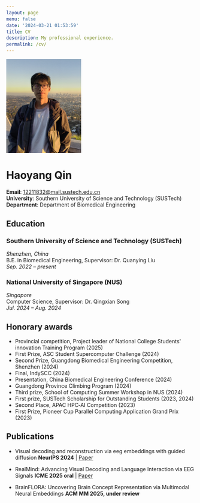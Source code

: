 ```yaml
---
layout: page
menu: false
date: '2024-03-21 01:53:59'
title: CV
description: My professional experience.
permalink: /cv/
---
```

<img class="img-rounded" src="/assets/img/uploads/profile.jpg" alt="wojiao-yc" width="200">

# Haoyang Qin
**Email**: 12211832@mail.sustech.edu.cn  
**University**: Southern University of Science and Technology (SUSTech)  
**Department**: Department of Biomedical Engineering  

## Education

### Southern University of Science and Technology (SUSTech)
*Shenzhen, China*  
B.E. in Biomedical Engineering, Supervisor: Dr. Quanying Liu  
*Sep. 2022 – present*

### National University of Singapore (NUS)
*Singapore*  
Computer Science, Supervisor: Dr. Qingxian Song  
*Jul. 2024 – Aug. 2024*

## Honorary awards

- Provincial competition, Project leader of National College Students' innovation Training Program (2025)
- First Prize, ASC Student Supercomputer Challenge (2024)
- Second Prize, Guangdong Biomedical Engineering Competition, Shenzhen (2024)
- Final, IndySCC (2024)
- Presentation, China Biomedical Engineering Conference (2024)
- Guangdong Province Climbing Program (2024)
- Third prize, School of Computing Summer Workshop in NUS (2024)
- First prize, SUSTech Scholarship for Outstanding Students (2023, 2024)
- Second Place, APAC HPC‑AI Competition (2023)
- First Prize, Pioneer Cup Parallel Computing Application Grand Prix (2023)

## Publications

- Visual decoding and reconstruction via eeg embeddings with guided diffusion
  **NeurIPS 2024** | [Paper](https://arxiv.org/abs/2403.07721)

- RealMind: Advancing Visual Decoding and Language Interaction via EEG Signals
  **ICME 2025 oral** | [Paper](https://arxiv.org/abs/2410.23754)
    <!-- **ICME 2025 oral** | [Paper](https://arxiv.org/abs/2410.23754) | [Project Page](/projects/realmind) -->

- BrainFLORA: Uncovering Brain Concept Representation via Multimodal Neural Embeddings
  **ACM MM 2025, under review**